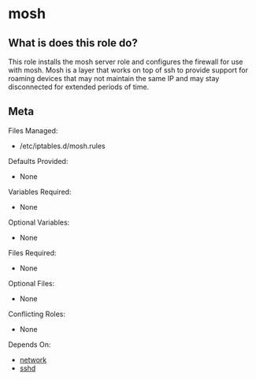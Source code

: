 mosh
====


What is does this role do?
--------------------------

This role installs the mosh server role and configures the firewall for use with mosh.  Mosh is a layer that works on top of ssh to provide support for roaming devices that may not maintain the same IP and may stay disconnected for extended periods of time.


Meta
----

Files Managed:
  * /etc/iptables.d/mosh.rules

Defaults Provided:
  * None

Variables Required:
  * None

Optional Variables:
  * None

Files Required:
  * None

Optional Files:
  * None

Conflicting Roles:
  * None

Depends On:
  * [network](https://github.com/void-ansible-roles/network)
  * [sshd](https://github.com/void-ansible-roles/sshd)
